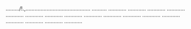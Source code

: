 ........./!.,........................................... ..........
............
............
............
............
............
............
............
............
............
............
............
............
............
............
............
............
............


